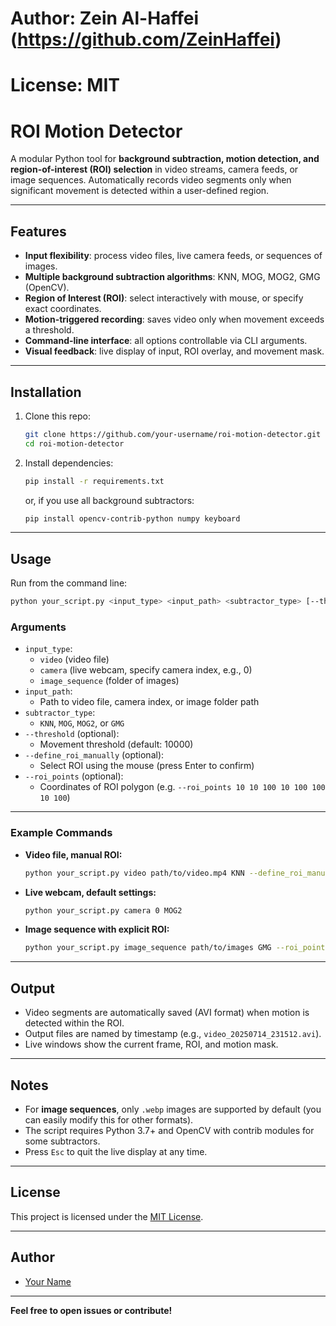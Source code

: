 # Author: Zein Al-Haffei (https://github.com/ZeinHaffei)
# License: MIT

# ROI Motion Detector

A modular Python tool for **background subtraction, motion detection, and region-of-interest (ROI) selection** in video streams, camera feeds, or image sequences. Automatically records video segments only when significant movement is detected within a user-defined region.

---

## Features

- **Input flexibility**: process video files, live camera feeds, or sequences of images.
- **Multiple background subtraction algorithms**: KNN, MOG, MOG2, GMG (OpenCV).
- **Region of Interest (ROI)**: select interactively with mouse, or specify exact coordinates.
- **Motion-triggered recording**: saves video only when movement exceeds a threshold.
- **Command-line interface**: all options controllable via CLI arguments.
- **Visual feedback**: live display of input, ROI overlay, and movement mask.

---

## Installation

1. Clone this repo:

   ```bash
   git clone https://github.com/your-username/roi-motion-detector.git
   cd roi-motion-detector
   ```

2. Install dependencies:

   ```bash
   pip install -r requirements.txt
   ```

   or, if you use all background subtractors:

   ```bash
   pip install opencv-contrib-python numpy keyboard
   ```

---

## Usage

Run from the command line:

```bash
python your_script.py <input_type> <input_path> <subtractor_type> [--threshold INT] [--define_roi_manually | --roi_points X1 Y1 X2 Y2 ...]
```

### **Arguments**

- `input_type`:
  - `video` (video file)
  - `camera` (live webcam, specify camera index, e.g., 0)
  - `image_sequence` (folder of images)
- `input_path`:
  - Path to video file, camera index, or image folder path
- `subtractor_type`:
  - `KNN`, `MOG`, `MOG2`, or `GMG`
- `--threshold` (optional):
  - Movement threshold (default: 10000)
- `--define_roi_manually` (optional):
  - Select ROI using the mouse (press Enter to confirm)
- `--roi_points` (optional):
  - Coordinates of ROI polygon (e.g. `--roi_points 10 10 100 10 100 100 10 100`)

---

### **Example Commands**

- **Video file, manual ROI:**

  ```bash
  python your_script.py video path/to/video.mp4 KNN --define_roi_manually
  ```

- **Live webcam, default settings:**

  ```bash
  python your_script.py camera 0 MOG2
  ```

- **Image sequence with explicit ROI:**

  ```bash
  python your_script.py image_sequence path/to/images GMG --roi_points 50 50 200 50 200 200 50 200
  ```

---

## Output

- Video segments are automatically saved (AVI format) when motion is detected within the ROI.
- Output files are named by timestamp (e.g., `video_20250714_231512.avi`).
- Live windows show the current frame, ROI, and motion mask.

---

## Notes

- For **image sequences**, only `.webp` images are supported by default (you can easily modify this for other formats).
- The script requires Python 3.7+ and OpenCV with contrib modules for some subtractors.
- Press `Esc` to quit the live display at any time.

---

## License

This project is licensed under the [MIT License](LICENSE).

---

## Author

- [Your Name](https://github.com/ZeinHaffei)

---

**Feel free to open issues or contribute!**

